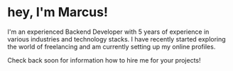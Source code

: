 
# hey, I'm Marcus!

I'm an experienced Backend Developer with 5 years of experience in various industries and technology stacks. I have recently started exploring the world of freelancing and am currently setting up my online profiles.

Check back soon for information how to hire me for your projects!
